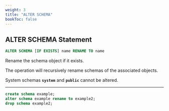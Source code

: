 ```yaml
---
weight: 3
title: "ALTER SCHEMA"
bookToc: false
---
```


## ALTER SCHEMA Statement

```SQL
ALTER SCHEMA [IF EXISTS] name RENAME TO name
```

Rename the schema object if it exists.

The operation will recursively rename schemas of the associated objects.

System schemas **`system`** and **`public`** cannot be altered.

---

```SQL
create schema example;
alter schema example rename to example2;
drop schema example2;
```
